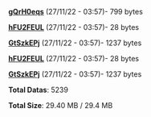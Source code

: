 [**gQrH0eqs**](/data/gQrH0eqs.txt) (27/11/22 - 03:57)- 799 bytes

[**hFU2FEUL**](/data/hFU2FEUL.txt) (27/11/22 - 03:57)- 28 bytes

[**GtSzkEPj**](/data/GtSzkEPj.txt) (27/11/22 - 03:57)- 1237 bytes

[**hFU2FEUL**](/data/hFU2FEUL.txt) (27/11/22 - 03:57)- 28 bytes

[**GtSzkEPj**](/data/GtSzkEPj.txt) (27/11/22 - 03:57)- 1237 bytes

**Total Datas**: 5239

**Total Size**: 29.40 MB / 29.4 MB